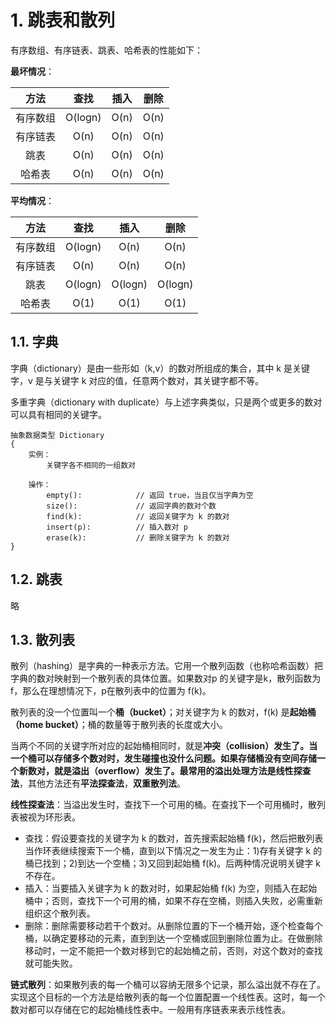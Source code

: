 # 1. 跳表和散列

有序数组、有序链表、跳表、哈希表的性能如下：

**最坏情况**：

| 方法 | 查找 | 插入 | 删除 |
|:-----:|:-----:|:-----:|:-----:|
| 有序数组 | O(logn) | O(n) | O(n) |
| 有序链表 | O(n) | O(n) | O(n) |
| 跳表 | O(n) | O(n) | O(n) |
| 哈希表 | O(n) | O(n) | O(n) |

**平均情况**：

| 方法 | 查找 | 插入 | 删除 |
|:-----:|:-----:|:-----:|:-----:|
| 有序数组 | O(logn) | O(n) | O(n) |
| 有序链表 | O(n) | O(n) | O(n) |
| 跳表 | O(logn) | O(logn) | O(logn) |
| 哈希表 | O(1) | O(1) | O(1) |

## 1.1. 字典

字典（dictionary）是由一些形如（k,v）的数对所组成的集合，其中 k 是关键字，v 是与关键字 k 对应的值，任意两个数对，其关键字都不等。

多重字典（dictionary with duplicate）与上述字典类似，只是两个或更多的数对可以具有相同的关键字。

```
抽象数据类型 Dictionary
{
    实例：
        关键字各不相同的一组数对

    操作：
        empty():            // 返回 true，当且仅当字典为空
        size():             // 返回字典的数对个数
        find(k):            // 返回关键字为 k 的数对
        insert(p):          // 插入数对 p
        erase(k):           // 删除关键字为 k 的数对
}
```

## 1.2. 跳表

略

## 1.3. 散列表

散列（hashing）是字典的一种表示方法。它用一个散列函数（也称哈希函数）把字典的数对映射到一个散列表的具体位置。如果数对p 的关键字是k，散列函数为 f，那么在理想情况下，p在散列表中的位置为 f(k)。

散列表的没一个位置叫一个**桶（bucket）**；对关键字为 k 的数对，f(k) 是**起始桶（home bucket）**；桶的数量等于散列表的长度或大小。

当两个不同的关键字所对应的起始桶相同时，就是**冲突（collision）**发生了。当一个桶可以存储多个数对时，发生碰撞也没什么问题。如果存储桶没有空间存储一个新数对，就是**溢出（overflow）**发生了。最常用的溢出处理方法是**线性探查法**，其他方法还有**平法探查法**，**双重散列法**。

**线性探查法**：当溢出发生时，查找下一个可用的桶。在查找下一个可用桶时，散列表被视为环形表。
- 查找：假设要查找的关键字为 k 的数对，首先搜索起始桶 f(k)，然后把散列表当作环表继续搜索下一个桶，直到以下情况之一发生为止：1)存有关键字 k 的桶已找到；2)到达一个空桶；3)又回到起始桶 f(k)。后两种情况说明关键字 k 不存在。
- 插入：当要插入关键字为 k 的数对时，如果起始桶 f(k) 为空，则插入在起始桶中；否则，查找下一个可用的桶，如果不存在空桶，则插入失败，必需重新组织这个散列表。
- 删除：删除需要移动若干个数对。从删除位置的下一个桶开始，逐个检查每个桶，以确定要移动的元素，直到到达一个空桶或回到删除位置为止。在做删除移动时，一定不能把一个数对移到它的起始桶之前，否则，对这个数对的查找就可能失败。

**链式散列**：如果散列表的每一个桶可以容纳无限多个记录，那么溢出就不存在了。实现这个目标的一个方法是给散列表的每一个位置配置一个线性表。这时，每一个数对都可以存储在它的起始桶线性表中。一般用有序链表来表示线性表。